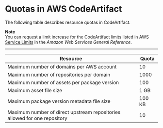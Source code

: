 # Quotas in AWS CodeArtifact<a name="service-limits"></a>

 The following table describes resource quotas in CodeArtifact\. 

**Note**  
You can [request a limit increase](https://console.aws.amazon.com/support/home#/case/create%3FissueType=service-limit-increase) for the CodeArtifact limits listed in [AWS Service Limits](https://docs.aws.amazon.com/general/latest/gr/aws_service_limits.html#limits_codedeploy) in the *Amazon Web Services General Reference*\.


****  

| Resource | Quota | 
| --- | --- | 
|  Maximum number of domains per AWS account  |  10  | 
|  Maximum number of repositories per domain  |  1000  | 
|  Maximum number of assets per package version  |  100  | 
|  Maximum asset file size  |  1 GB  | 
|  Maximum package version metadata file size  |  100 KB  | 
|  Maximum number of direct upstream repositories allowed for one repository  |  10  | 
